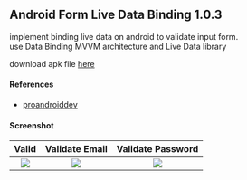 ## Android Form Live Data Binding 1.0.3 ##

implement binding live data on android to validate input form.  
use Data Binding MVVM architecture and Live Data library 

download apk file [here](https://www.dropbox.com/s/5muhn7jvodne31a)

#### References
- [proandroiddev](https://proandroiddev.com/advanced-data-binding-binding-to-livedata-one-and-two-way-binding-dae1cd68530f)

#### Screenshot
| Valid | Validate Email | Validate Password |
| :---: | :---: | :---: |
| ![](https://i.imgur.com/WvOU7Jc.png) | ![](https://i.imgur.com/J2eemUq.png) | ![](https://i.imgur.com/LFq0yAm.png) |
